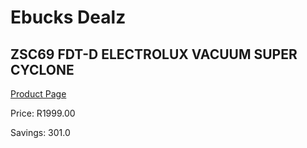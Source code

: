 
# Ebucks Dealz
## ZSC69 FDT-D ELECTROLUX VACUUM SUPER CYCLONE
[Product Page](https://www.ebucks.com/web/shop/productSelected.do?prodId=1173035695&catId=998409624)

Price: R1999.00

Savings: 301.0


	
